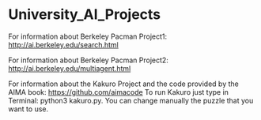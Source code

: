 # University_AI_Projects

For information about Berkeley Pacman Project1: http://ai.berkeley.edu/search.html

For information about Berkeley Pacman Project2: http://ai.berkeley.edu/multiagent.html

For information about the Kakuro Project and the code provided by the AIMA book: https://github.com/aimacode
To run Kakuro just type in Terminal: python3 kakuro.py. You can change manually the puzzle that you want to use.
